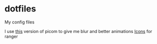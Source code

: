 # dotfiles

My config files

I use [this](https://github.com/jonaburg/picom) version of picom to give me blur and better animations
[Icons](https://github.com/alexanderjeurissen/ranger_devicons) for ranger
